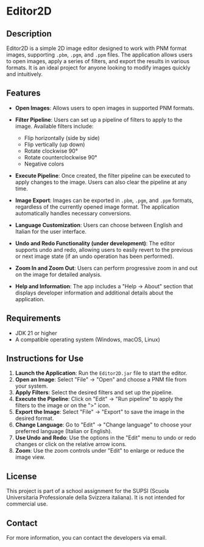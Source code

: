 # Editor2D

## Description
Editor2D is a simple 2D image editor designed to work with PNM format images, supporting `.pbm`, `.pgm`, and `.ppm` files. The application allows users to open images, apply a series of filters, and export the results in various formats. It is an ideal project for anyone looking to modify images quickly and intuitively.

## Features

- **Open Images**: Allows users to open images in supported PNM formats.
  
- **Filter Pipeline**: Users can set up a pipeline of filters to apply to the image. Available filters include:
  - Flip horizontally (side by side)
  - Flip vertically (up down)
  - Rotate clockwise 90°
  - Rotate counterclockwise 90°
  - Negative colors

- **Execute Pipeline**: Once created, the filter pipeline can be executed to apply changes to the image. Users can also clear the pipeline at any time.

- **Image Export**: Images can be exported in `.pbm`, `.pgm`, and `.ppm` formats, regardless of the currently opened image format. The application automatically handles necessary conversions.

- **Language Customization**: Users can choose between English and Italian for the user interface.

- **Undo and Redo Functionality (under development)**: The editor supports undo and redo, allowing users to easily revert to the previous or next image state (if an undo operation has been performed).

- **Zoom In and Zoom Out**: Users can perform progressive zoom in and out on the image for detailed analysis.

- **Help and Information**: The app includes a "Help -> About" section that displays developer information and additional details about the application.

## Requirements

- JDK 21 or higher
- A compatible operating system (Windows, macOS, Linux)

## Instructions for Use

1. **Launch the Application**: Run the `Editor2D.jar` file to start the editor.
2. **Open an Image**: Select "File" -> "Open" and choose a PNM file from your system.
3. **Apply Filters**: Select the desired filters and set up the pipeline.
4. **Execute the Pipeline**: Click on "Edit" -> "Run pipeline" to apply the filters to the image or on the ">" icon.
5. **Export the Image**: Select "File" -> "Export" to save the image in the desired format.
6. **Change Language**: Go to "Edit" -> "Change language" to choose your preferred language (Italian or English).
7. **Use Undo and Redo**: Use the options in the "Edit" menu to undo or redo changes or click on the relative arrow icons.
8. **Zoom**: Use the zoom controls under "Edit" to enlarge or reduce the image view.

## License
This project is part of a school assignment for the SUPSI (Scuola Universitaria Professionale della Svizzera italiana). It is not intended for commercial use.

## Contact
For more information, you can contact the developers via email.
